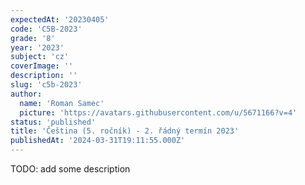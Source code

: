 ```yaml
---
expectedAt: '20230405'
code: 'C5B-2023'
grade: '8'
year: '2023'
subject: 'cz'
coverImage: ''
description: ''
slug: 'c5b-2023'
author:
  name: 'Roman Samec'
  picture: 'https://avatars.githubusercontent.com/u/5671166?v=4'
status: 'published'
title: 'Čeština (5. ročník) - 2. řádný termín 2023'
publishedAt: '2024-03-31T19:11:55.000Z'
---
```


TODO: add some description